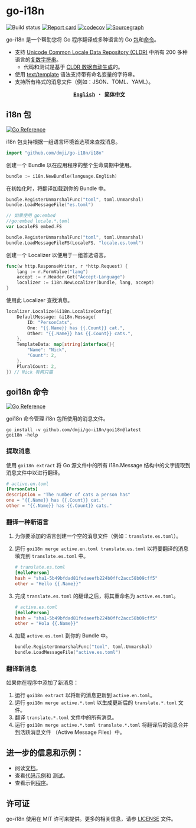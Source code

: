 # go-i18n
![Build status](https://github.com/nicksnyder/go-i18n/workflows/Build/badge.svg) [![Report card](https://goreportcard.com/badge/github.com/dmji/go-i18n)](https://goreportcard.com/report/github.com/dmji/go-i18n) [![codecov](https://codecov.io/gh/nicksnyder/go-i18n/graph/badge.svg?token=A9aMfR9vxG)](https://codecov.io/gh/nicksnyder/go-i18n) [![Sourcegraph](https://sourcegraph.com/github.com/nicksnyder/go-i18n/-/badge.svg)](https://sourcegraph.com/github.com/nicksnyder/go-i18n?badge)

go-i18n 是一个帮助您将 Go 程序翻译成多种语言的 Go [包](#package-i18n)和[命令](#command-goi18n)。

- 支持 [Unicode Common Locale Data Repository (CLDR)](https://www.unicode.org/cldr/charts/28/supplemental/language_plural_rules.html)
  中所有 200 多种语言的[复数字符串](http://cldr.unicode.org/index/cldr-spec/plural-rules)。
  - 代码和测试是基于 [CLDR 数据](http://cldr.unicode.org/index/downloads)[自动生成](https://github.com/nicksnyder/go-i18n/tree/main/internal/plural/codegen)的。
- 使用 [text/template](http://golang.org/pkg/text/template/) 语法支持带有命名变量的字符串。
- 支持所有格式的消息文件（例如：JSON、TOML、YAML）。

<strong align="center">
<samp>

[**English**](../README.md) · [**简体中文**](README.zh-Hans.md)

</samp>
</strong>

## i18n 包

[![Go Reference](https://pkg.go.dev/badge/github.com/dmji/go-i18n/i18n.svg)](https://pkg.go.dev/github.com/dmji/go-i18n/i18n)

i18n 包支持根据一组语言环境首选项来查找消息。

```go
import "github.com/dmji/go-i18n/i18n"
```

创建一个 Bundle 以在应用程序的整个生命周期中使用。

```go
bundle := i18n.NewBundle(language.English)
```

在初始化时，将翻译加载到你的 Bundle 中。

```go
bundle.RegisterUnmarshalFunc("toml", toml.Unmarshal)
bundle.LoadMessageFile("es.toml")
```

```go
// 如果使用 go:embed
//go:embed locale.*.toml
var LocaleFS embed.FS

bundle.RegisterUnmarshalFunc("toml", toml.Unmarshal)
bundle.LoadMessageFileFS(LocaleFS, "locale.es.toml")
```

创建一个 Localizer 以便用于一组首选语言。

```go
func(w http.ResponseWriter, r *http.Request) {
    lang := r.FormValue("lang")
    accept := r.Header.Get("Accept-Language")
    localizer := i18n.NewLocalizer(bundle, lang, accept)
}
```

使用此 Localizer 查找消息。

```go
localizer.Localize(&i18n.LocalizeConfig{
    DefaultMessage: &i18n.Message{
        ID: "PersonCats",
        One: "{{.Name}} has {{.Count}} cat.",
        Other: "{{.Name}} has {{.Count}} cats.",
    },
    TemplateData: map[string]interface{}{
        "Name": "Nick",
        "Count": 2,
    },
    PluralCount: 2,
}) // Nick 有两只猫
```

## goi18n 命令

[![Go Reference](https://pkg.go.dev/badge/github.com/dmji/go-i18n/goi18n.svg)](https://pkg.go.dev/github.com/dmji/go-i18n/goi18n)

goi18n 命令管理 i18n 包所使用的消息文件。

```
go install -v github.com/dmji/go-i18n/goi18n@latest
goi18n -help
```

### 提取消息

使用 `goi18n extract` 将 Go 源文件中的所有 i18n.Message 结构中的文字提取到消息文件中以进行翻译。

```toml
# active.en.toml
[PersonCats]
description = "The number of cats a person has"
one = "{{.Name}} has {{.Count}} cat."
other = "{{.Name}} has {{.Count}} cats."
```

### 翻译一种新语言

1. 为你要添加的语言创建一个空的消息文件（例如：`translate.es.toml`）。
2. 运行 `goi18n merge active.en.toml translate.es.toml` 以将要翻译的消息填充到 `translate.es.toml` 中。

   ```toml
   # translate.es.toml
   [HelloPerson]
   hash = "sha1-5b49bfdad81fedaeefb224b0ffc2acc58b09cff5"
   other = "Hello {{.Name}}"
   ```

3. 完成 `translate.es.toml` 的翻译之后，将其重命名为 `active.es.toml`。

   ```toml
   # active.es.toml
   [HelloPerson]
   hash = "sha1-5b49bfdad81fedaeefb224b0ffc2acc58b09cff5"
   other = "Hola {{.Name}}"
   ```

4. 加载 `active.es.toml` 到你的 Bundle 中。

   ```go
   bundle.RegisterUnmarshalFunc("toml", toml.Unmarshal)
   bundle.LoadMessageFile("active.es.toml")
   ```

### 翻译新消息

如果你在程序中添加了新消息：

1. 运行 `goi18n extract` 以将新的消息更新到 `active.en.toml`。
2. 运行 `goi18n merge active.*.toml` 以生成更新后的 `translate.*.toml` 文件。
3. 翻译 `translate.*.toml` 文件中的所有消息。
4. 运行 `goi18n merge active.*.toml translate.*.toml` 将翻译后的消息合并到活跃消息文件
   （Active Message Files）中。

## 进一步的信息和示例：

- 阅读[文档](https://pkg.go.dev/github.com/dmji/go-i18n)。
- 查看[代码示例](https://github.com/nicksnyder/go-i18n/blob/main/i18n/example_test.go)和
  [测试](https://github.com/nicksnyder/go-i18n/blob/main/i18n/localizer_test.go)。
- 查看示例[程序](https://github.com/nicksnyder/go-i18n/tree/main/example)。

## 许可证

go-i18n 使用在 MIT 许可来提供。更多的相关信息，请参 [LICENSE](LICENSE) 文件。
